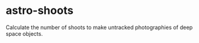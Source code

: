 # astro-shoots
Calculate the number of shoots to make untracked photographies of deep space objects.
